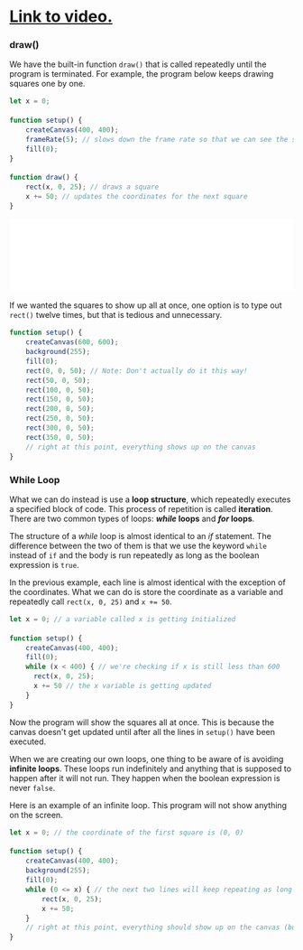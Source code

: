 # [Link to video.](https://www.youtube.com/watch?v=xnJZ0dbPGgA&list=PLVD25niNi0BnaCreJK38l1-MVGhOFi4Mh)

### draw()

We have the built-in function `draw()` that is called repeatedly until the program is terminated. For example, the program below keeps drawing squares one by one.

```js
let x = 0;

function setup() {
    createCanvas(400, 400);
    frameRate(5); // slows down the frame rate so that we can see the squares
    fill(0);
}

function draw() {
    rect(x, 0, 25); // draws a square
    x += 50; // updates the coordinates for the next square
}
```

![](../../Images/checker_row.gif)

If we wanted the squares to show up all at once, one option is to type out `rect()` twelve times, but that is tedious and unnecessary. 

```js
function setup() {
    createCanvas(600, 600);
    background(255);
    fill(0);
    rect(0, 0, 50); // Note: Don't actually do it this way!
    rect(50, 0, 50);
    rect(100, 0, 50);
    rect(150, 0, 50);
    rect(200, 0, 50);
    rect(250, 0, 50);
    rect(300, 0, 50);
    rect(350, 0, 50);
    // right at this point, everything shows up on the canvas
}
```

### While Loop

What we can do instead is use a **loop structure**, which repeatedly executes a specified block of code. This process of repetition is called **iteration**. There are two common types of loops: ***while* loops** and ***for* loops**.

The structure of a *while* loop is almost identical to an *if* statement. The difference between the two of them is that we use the keyword `while` instead of `if` and the body is run repeatedly as long as the boolean expression is `true`.

In the previous example, each line is almost identical with the exception of the coordinates. What we can do is store the coordinate as a variable and repeatedly call `rect(x, 0, 25)` and `x += 50`.

```js
let x = 0; // a variable called x is getting initialized

function setup() {
    createCanvas(400, 400);
    fill(0);
    while (x < 400) { // we're checking if x is still less than 600
      rect(x, 0, 25); 
      x += 50 // the x variable is getting updated
    }
}
```

Now the program will show the squares all at once. This is because the canvas doesn't get updated until after all the lines in `setup()` have been executed.

When we are creating our own loops, one thing to be aware of is avoiding **infinite loops**. These loops run indefinitely and anything that is supposed to happen after it will not run. They happen when the boolean expression is never `false`. 

Here is an example of an infinite loop. This program will not show anything on the screen.

```js
let x = 0; // the coordinate of the first square is (0, 0)

function setup() {
    createCanvas(400, 400);
    background(255);
    fill(0);
    while (0 <= x) { // the next two lines will keep repeating as long as 0 <= x (which is always!)
        rect(x, 0, 25); 
        x += 50;
    }
    // right at this point, everything should show up on the canvas (but it doesn't!)
}
```
